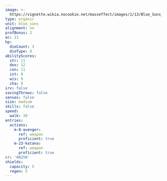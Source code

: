 ```yaml
---
image: >-
  https://vignette.wikia.nocookie.net/masseffect/images/1/13/Blue_Suns_Trooper.png/revision/latest/scale-to-width-down/369?cb=20100626054323
type: organic
unit: blue_suns
alignment: nn
profBonus: 2
ac: 11
hp:
  dieCount: 3
  dieType: 8
abilityScores:
  str: 11
  dex: 12
  con: 11
  int: 8
  wis: 9
  cha: 8
irv: false
savingThrows: false
senses: false
size: medium
skills: false
speed:
  walk: 30
entries:
  actions:
    m-8-avenger:
      ref: weapon
      proficient: true
    m-23-katana:
      ref: weapon
      proficient: true
cr: '00250'
shields:
  capacity: 5
  regen: 5
---
```

